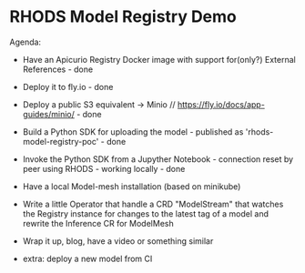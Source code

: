 # RHODS Model Registry Demo

Agenda:

- Have an Apicurio Registry Docker image with support for(only?) External References - done
- Deploy it to fly.io - done
- Deploy a public S3 equivalent -> Minio // https://fly.io/docs/app-guides/minio/ - done
- Build a Python SDK for uploading the model - published as 'rhods-model-registry-poc' - done
- Invoke the Python SDK from a Jupyther Notebook - connection reset by peer using RHODS - working locally - done
- Have a local Model-mesh installation (based on minikube)
- Write a little Operator that handle a CRD "ModelStream" that watches the Registry instance for changes to the latest tag of a model and rewrite the Inference CR for ModelMesh
- Wrap it up, blog, have a video or something similar

- extra: deploy a new model from CI
